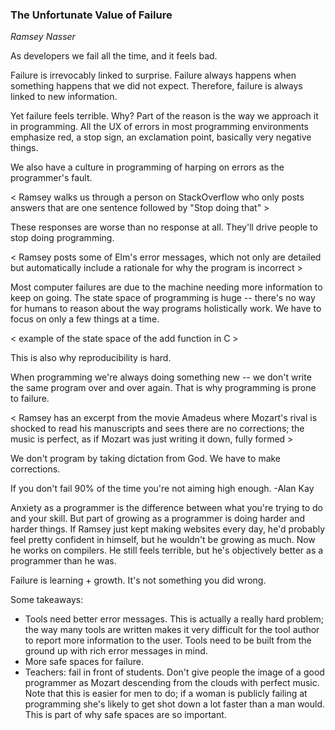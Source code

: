 ### The Unfortunate Value of Failure

_Ramsey Nasser_

As developers we fail all the time, and it feels bad.

Failure is irrevocably linked to surprise. Failure always happens when something happens that we did not expect. Therefore, failure is always linked to new information.

Yet failure feels terrible. Why? Part of the reason is the way we approach it in programming. All the UX of errors in most programming environments emphasize red, a stop sign, an exclamation point, basically very negative things.

We also have a culture in programming of harping on errors as the programmer's fault.

< Ramsey walks us through a person on StackOverflow who only posts answers that are one sentence followed by "Stop doing that" >

These responses are worse than no response at all. They'll drive people to stop doing programming.

< Ramsey posts some of Elm's error messages, which not only are detailed but automatically include a rationale for why the program is incorrect >

Most computer failures are due to the machine needing more information to keep on going. The state space of programming is huge -- there's no way for humans to reason about the way programs holistically work. We have to focus on only a few things at a time.

< example of the state space of the add function in C >

This is also why reproducibility is hard.

When programming we're always doing something new -- we don't write the same program over and over again. That is why programming is prone to failure.

< Ramsey has an excerpt from the movie Amadeus where Mozart's rival is shocked to read his manuscripts and sees there are no corrections; the music is perfect, as if Mozart was just writing it down, fully formed >

We don't program by taking dictation from God. We have to make corrections.

If you don't fail 90% of the time you're not aiming high enough. -Alan Kay

Anxiety as a programmer is the difference between what you're trying to do and your skill. But part of growing as a programmer is doing harder and harder things. If Ramsey just kept making websites every day, he'd probably feel pretty confident in himself, but he wouldn't be growing as much. Now he works on compilers. He still feels terrible, but he's objectively better as a programmer than he was.

Failure is learning + growth. It's not something you did wrong.

Some takeaways:
* Tools need better error messages. This is actually a really hard problem; the way many tools are written makes it very difficult for the tool author to report more information to the user. Tools need to be built from the ground up with rich error messages in mind.
* More safe spaces for failure.
* Teachers: fail in front of students. Don't give people the image of a good programmer as Mozart descending from the clouds with perfect music. Note that this is easier for men to do; if a woman is publicly failing at programming she's likely to get shot down a lot faster than a man would. This is part of why safe spaces are so important.
